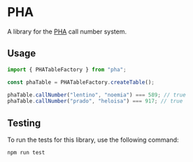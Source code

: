 # PHA

A library for the [PHA](https://biblioteca.furg.br/pt/ferramentas/tabela-cutter-sanborn) call number system.

## Usage

```javascript
import { PHATableFactory } from "pha";

const phaTable = PHATableFactory.createTable();

phaTable.callNumber("lentino", "noemia") === 589; // true
phaTable.callNumber("prado", "heloisa") === 917; // true
```

## Testing

To run the tests for this library, use the following command:

```bash
npm run test
```
